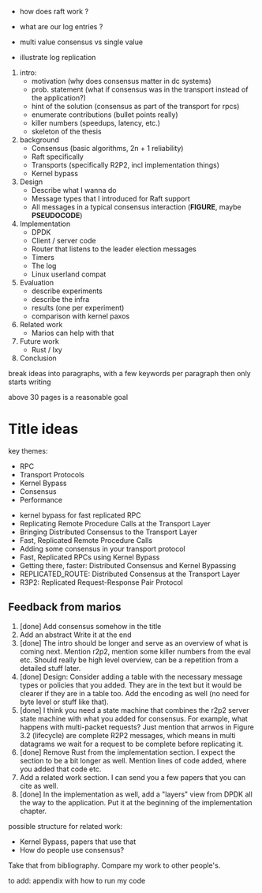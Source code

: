 * how does raft work ?
* what are our log entries ?
* multi value consensus vs single value

* illustrate log replication

1. intro:
    - motivation (why does consensus matter in dc systems)
    - prob. statement (what if consensus was in the transport instead of the application?)
    - hint of the solution (consensus as part of the transport for rpcs)
    - enumerate contributions (bullet points really)
    - killer numbers (speedups, latency, etc.)
    - skeleton of the thesis
2. background
    - Consensus (basic algorithms, 2n + 1 reliability)
    - Raft specifically
    - Transports (specifically R2P2, incl implementation things)
    - Kernel bypass
3. Design
    - Describe what I wanna do
    - Message types that I introduced for Raft support
    - All messages in a typical consensus interaction (**FIGURE**, maybe **PSEUDOCODE**)
4. Implementation
    - DPDK
    - Client / server code
    - Router that listens to the leader election messages
    - Timers
    - The log
    - Linux userland compat
5. Evaluation
    - describe experiments
    - describe the infra
    - results (one per experiment)
    - comparison with kernel paxos
6. Related work
    - Marios can help with that
7. Future work
    - Rust / Ixy
8. Conclusion

break ideas into paragraphs, with a few keywords per paragraph
then only starts writing

above 30 pages is a reasonable goal

# Title ideas

key themes:

- RPC
- Transport Protocols
- Kernel Bypass
- Consensus
- Performance

* kernel bypass for fast replicated RPC
* Replicating Remote Procedure Calls at the Transport Layer
* Bringing Distributed Consensus to the Transport Layer
* Fast, Replicated Remote Procedure Calls
* Adding some consensus in your transport protocol
* Fast, Replicated RPCs using Kernel Bypass
* Getting there, faster: Distributed Consensus and Kernel Bypassing
* REPLICATED_ROUTE: Distributed Consensus at the Transport Layer
* R3P2: Replicated Request-Response Pair Protocol

## Feedback from marios

1. [done] Add consensus somehow in the title
2. Add an abstract
    Write it at the end
3. [done] The intro should be longer and serve as an overview of what is coming next. Mention r2p2, mention some killer numbers from the eval etc.
    Should really be high level overview, can be a repetition from a detailed stuff later.
4. [done] Design: Consider adding a table with the necessary message types or policies that you added. They are in the text but it would be clearer if they are in a table too.
    Add the encoding as well (no need for byte level or stuff like that).
5. [done] I think you need a state machine that combines the r2p2 server state machine with what you added for consensus. For example, what happens with multi-packet requests?
    Just mention that arrwos in Figure 3.2 (lifecycle) are complete R2P2 messages, which means in multi datagrams we wait for a request to be complete before replicating it.
6. [done] Remove Rust from the implementation section. I expect the section to be a bit longer as well. Mention lines of code added, where you added that code etc.
7. Add a related work section. I can send you a few papers that you can cite as well.
8. [done] In the implementation as well, add a "layers" view from DPDK all the way to the application.
    Put it at the beginning of the implementation chapter.

possible structure for related work:

* Kernel Bypass, papers that use that
* How do people use consensus?

Take that from bibliography.
Compare my work to other people's.

to add: appendix with how to run my code
